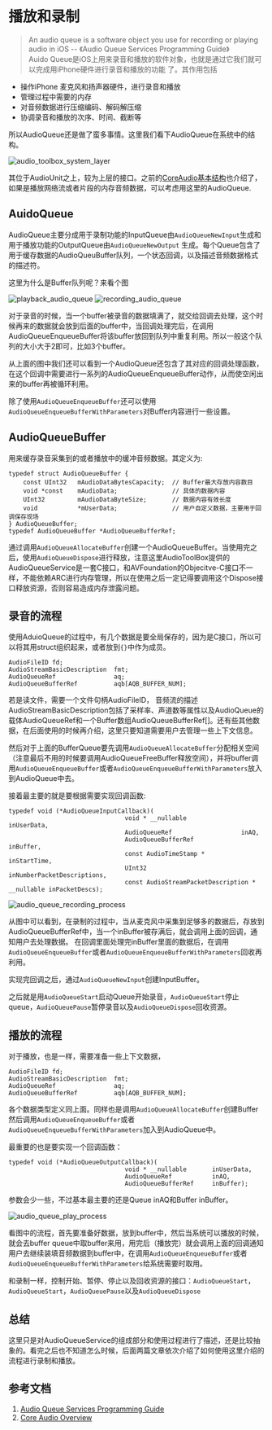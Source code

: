 # 播放和录制

> An audio queue is a software object you use for recording or playing audio in iOS 
												-- 《Audio Queue Services Programming Guide》  
Auido Queue是iOS上用来录音和播放的软件对象，也就是通过它我们就可以完成用iPhone硬件进行录音和播放的功能
了。其作用包括
* 操作iPhone 麦克风和扬声器硬件，进行录音和播放
* 管理过程中需要的内存
* 对音频数据进行压缩编码、解码解压缩
* 协调录音和播放的次序、时间、截断等

所以AudioQueue还是做了蛮多事情。这里我们看下AudioQueue在系统中的结构。

![audio_toolbox_system_layer](./images/audio_toolbox_system_layer.png)

其位于AudioUnit之上，较为上层的接口。之前的[CoreAudio基本结构]()也介绍了，如果是播放网络流或者片段的内存音频数据，可以考虑用这里的AudioQueue.

## AuidoQueue
AudioQueue主要分成用于录制功能的InputQueue由`AudioQueueNewInput`生成和用于播放功能的OutputQueue由`AudioQueueNewOutput`	生成。每个Queue包含了用于缓存数据的AudioQueuBuffer队列，一个状态回调，以及描述音频数据格式的描述符。

这里为什么是Buffer队列呢？来看个图

![playback_audio_queue](./images/playback_audio_queue.png)
![recording_audio_queue](./images/recording_audio_queue.png)

对于录音的时候，当一个buffer被录音的数据填满了，就交给回调去处理，这个时候再来的数据就会放到后面的buffer中，当回调处理完后，在调用AudioQueueEnqueueBuffer将该buffer放回到队列中重复利用。所以一般这个队列的大小大于2即可，比如3个buffer。

从上面的图中我们还可以看到一个AudioQueue还包含了其对应的回调处理函数，在这个回调中需要进行一系列的AudioQueueEnqueueBuffer动作，从而使空闲出来的buffer再被循环利用。

除了使用`AudioQueueEnqueueBuffer`还可以使用`AudioQueueEnqueueBufferWithParameters`对Buffer内容进行一些设置。

## AudioQueueBuffer

用来缓存录音采集到的或者播放中的缓冲音频数据。其定义为:

	typedef struct AudioQueueBuffer {
	    const UInt32   mAudioDataBytesCapacity;  // Buffer最大存放内容数目
	    void *const    mAudioData;               // 具体的数据内容
	    UInt32         mAudioDataByteSize;       // 数据内容有效长度
	    void           *mUserData;               // 用户自定义数据，主要用于回调保存现场
	} AudioQueueBuffer;
	typedef AudioQueueBuffer *AudioQueueBufferRef;
	
通过调用`AudioQueueAllocateBuffer`创建一个AudioQueueBuffer。当使用完之后，使用`AudioQueueDispose`进行释放，注意这里AudioToolBox提供的AudioQueueService是一套C接口，和AVFoundation的Objecitve-C接口不一样，不能依赖ARC进行内存管理，所以在使用之后一定记得要调用这个Dispose接口释放资源，否则容易造成内存泄露问题。
	
## 录音的流程
使用AduioQueue的过程中，有几个数据是要全局保存的，因为是C接口，所以可以将其用struct组织起来，或者放到`{}`中作为成员。

	AudioFileID fd;
	AudioStreamBasicDescription  fmt;
	AudioQueueRef                aq;
	AudioQueueBufferRef          aqb[AQB_BUFFER_NUM];
	
若是读文件，需要一个文件句柄AudioFileID， 音频流的描述AudioStreamBasicDescription包括了采样率、声道数等属性以及AudioQueue的载体AudioQueueRef和一个Buffer数组AudioQueueBufferRef[]。还有些其他数据，在后面使用的时候再介绍，这里只要知道需要用户去管理一些上下文信息。

然后对于上面的BufferQueue要先调用`AudioQueueAllocateBuffer`分配相关空间（注意最后不用的时候要调用AudioQueueFreeBuffer释放空间），并将buffer调用`AudioQueueEnqueueBuffer`或者`AudioQueueEnqueueBufferWithParameters`放入到AudioQueue中去。

接着最主要的就是要根据需要实现回调函数:
	
	typedef void (*AudioQueueInputCallback)(
                                    void * __nullable               inUserData,
                                    AudioQueueRef                   inAQ,
                                    AudioQueueBufferRef             inBuffer,
                                    const AudioTimeStamp *          inStartTime,
                                    UInt32                          inNumberPacketDescriptions,
                                    const AudioStreamPacketDescription * __nullable inPacketDescs);
                             
![audio_queue_recording_process](./images/audio_queue_recording_process.png)

从图中可以看到，在录制的过程中，当从麦克风中采集到足够多的数据后，存放到AudioQueueBufferRef中，当一个inBuffer被存满后，就会调用上面的回调，通知用户去处理数据。
在回调里面处理完inBuffer里面的数据后，在调用`AudioQueueEnqueueBuffer`或者`AudioQueueEnqueueBufferWithParameters`回收再利用。

实现完回调之后，通过`AudioQueueNewInput`创建InputBuffer。

之后就是用`AudioQueueStart`启动Queue开始录音，`AudioQueueStart`停止queue，`AudioQueuePause`暂停录音以及`AudioQueueDispose`回收资源。


## 播放的流程
对于播放，也是一样，需要准备一些上下文数据，

	AudioFileID fd;
	AudioStreamBasicDescription  fmt;
	AudioQueueRef                aq;
	AudioQueueBufferRef          aqb[AQB_BUFFER_NUM];
各个数据类型定义同上面。同样也是调用`AudioQueueAllocateBuffer`创建Buffer然后调用`AudioQueueEnqueueBuffer`或者`AudioQueueEnqueueBufferWithParameters`加入到AudioQueue中。

最重要的也是要实现一个回调函数：

	typedef void (*AudioQueueOutputCallback)(
                                    void * __nullable       inUserData,
                                    AudioQueueRef           inAQ,
                                    AudioQueueBufferRef     inBuffer);
                                    
参数会少一些，不过基本最主要的还是Queue inAQ和Buffer inBuffer。

![audio_queue_play_process](./images/audio_queue_play_process.png)

看图中的流程，首先要准备好数据，放到buffer中，然后当系统可以播放的时候，就会去buffer queue中取buffer来用，用完后（播放完）就会调用上面的回调通知用户去继续装填音频数据到buffer中，在调用`AudioQueueEnqueueBuffer`或者`AudioQueueEnqueueBufferWithParameters`给系统需要时取用。

和录制一样，控制开始、暂停、停止以及回收资源的接口：`AudioQueueStart`，`AudioQueueStart`，`AudioQueuePause`以及`AudioQueueDispose`

## 总结
这里只是对AudioQueueService的组成部分和使用过程进行了描述，还是比较抽象的。看完之后也不知道怎么时候，后面两篇文章依次介绍了如何使用这里介绍的流程进行录制和播放。
## 参考文档
1. [Audio Queue Services Programming Guide](https://developer.apple.com/library/mac/documentation/MusicAudio/Conceptual/AudioQueueProgrammingGuide/AboutAudioQueues/AboutAudioQueues.html#//apple_ref/doc/uid/TP40005343-CH5-SW1)
2. [Core Audio Overview](https://developer.apple.com/library/mac/documentation/MusicAudio/Conceptual/CoreAudioOverview/Introduction/Introduction.html)
